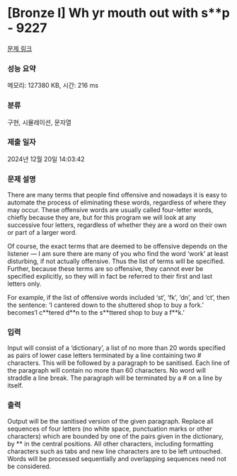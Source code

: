 # [Bronze I] W**h y**r mouth out with s**p - 9227 

[문제 링크](https://www.acmicpc.net/problem/9227) 

### 성능 요약

메모리: 127380 KB, 시간: 216 ms

### 분류

구현, 시뮬레이션, 문자열

### 제출 일자

2024년 12월 20일 14:03:42

### 문제 설명

<p style="user-select: auto !important;">There are many terms that people find offensive and nowadays it is easy to automate the process of eliminating these words, regardless of where they may occur. These offensive words are usually called four-letter words, chiefly because they are, but for this program we will look at any successive four letters, regardless of whether they are a word on their own or part of a larger word.</p>

<p style="user-select: auto !important;">Of course, the exact terms that are deemed to be offensive depends on the listener — I am sure there are many of you who find the word ‘work’ at least disturbing, if not actually offensive. Thus the list of terms will be specified. Further, because these terms are so offensive, they cannot ever be specified explicitly, so they will in fact be referred to their first and last letters only.</p>

<p style="user-select: auto !important;">For example, if the list of offensive words included ‘st’, ‘fk’, ‘dn’, and ‘ct’, then the sentence: ‘I cantered down to the shuttered shop to buy a fork.’ becomes‘I c**tered d**n to the s**ttered shop to buy a f**k.’</p>

### 입력 

 <p style="user-select: auto !important;">Input will consist of a ‘dictionary’, a list of no more than 20 words specified as pairs of lower case letters terminated by a line containing two # characters. This will be followed by a paragraph to be sanitised. Each line of the paragraph will contain no more than 60 characters. No word will straddle a line break. The paragraph will be terminated by a # on a line by itself.</p>

### 출력 

 <p style="user-select: auto !important;">Output will be the sanitised version of the given paragraph. Replace all sequences of four letters (no white space, punctuation marks or other characters) which are bounded by one of the pairs given in the dictionary, by ** in the central positions. All other characters, including formatting characters such as tabs and new line characters are to be left untouched. Words will be processed sequentially and overlapping sequences need not be considered.</p>

